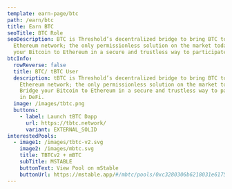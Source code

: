 ```yaml
---
template: earn-page/btc
path: /earn/btc
title: Earn BTC
seoTitle: BTC Role
seoDescription: BTC is Threshold’s decentralized bridge to bring BTC to the
  Ethereum network; the only permissionless solution on the market today. Bridge
  your Bitcoin to Ethereum in a secure and trustless way to participate in DeFi.
btcInfo:
  rowReverse: false
  title: BTC/ tBTC User
  description: tBTC is Threshold’s decentralized bridge to bring BTC to the
    Ethereum network; the only permissionless solution on the market today.
    Bridge your Bitcoin to Ethereum in a secure and trustless way to participate
    in DeFi.
  image: /images/tbtc.png
  buttons:
    - label: Launch tBTC Dapp
      url: https://tbtc.network/
      variant: EXTERNAL_SOLID
interestedPools:
  - image1: /images/tbtc-v2.svg
    image2: /images/mbtc.svg
    title: TBTCv2 + mBTC
    subTitle: MSTABLE
    buttonText: View Pool on mStable
    buttonUrl: https://mstable.app/#/mbtc/pools/0xc3280306b6218031e61752d060b091278d45c329
---
```

